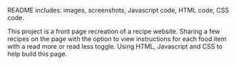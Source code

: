 README includes: images, screenshots, Javascript code, HTML code, CSS code.

This project is a front page recreation of a recipe website. Sharing a few recipes on the page with the option to view instructions for each food item with a read more or read less toggle.
Using HTML, Javascript and CSS to help build this page.
